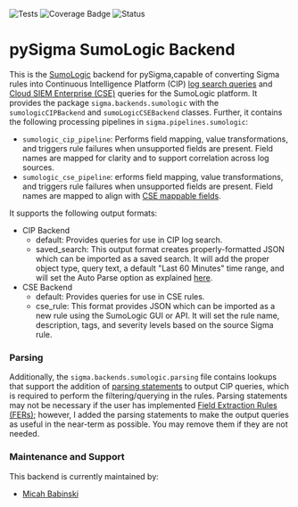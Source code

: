 ![Tests](https://github.com/mbabinski/pySigma-backend-sumologic/actions/workflows/test.yml/badge.svg)
![Coverage Badge](https://img.shields.io/endpoint?url=https://gist.githubusercontent.com/mbabinski/1cb17bd73b455fc77d6f75b312fb71ae/raw/mbabinski-pySigma-backend-sumologic.json)
![Status](https://img.shields.io/badge/Status-pre--release-orange)

# pySigma SumoLogic Backend

This is the [SumoLogic](https://www.sumologic.com/) backend for pySigma,capable of converting Sigma rules into Continuous Intelligence Platform (CIP) [log search queries](https://help.sumologic.com/docs/search/get-started-with-search/search-basics/about-search-basics/#:~:text=Click%20%2B%20New%20button%20in%20the,Messages%20tab%20below%20the%20histogram.) and [Cloud SIEM Enterprise (CSE)](https://www.sumologic.com/solutions/cloud-siem-enterprise/) queries for the SumoLogic platform. It provides the package `sigma.backends.sumologic` with the `sumologicCIPBackend` and `sumoLogicCSEBackend` classes.
Further, it contains the following processing pipelines in `sigma.pipelines.sumologic`:
* `sumologic_cip_pipeline`: Performs field mapping, value transformations, and triggers rule failures when unsupported fields are present. Field names are mapped for clarity and to support correlation across log sources. 
* `sumologic_cse_pipeline`: erforms field mapping, value transformations, and triggers rule failures when unsupported fields are present. Field names are mapped to align with [CSE mappable fields](https://help.sumologic.com/docs/cse/schema/attributes-map-to-records/).

It supports the following output formats:
* CIP Backend
  * default: Provides queries for use in CIP log search.
  * saved_search: This output format creates properly-formatted JSON which can be imported as a saved search. It will add the proper object type, query text, a default "Last 60 Minutes" time range, and will set the Auto Parse option as explained [here](https://help.sumologic.com/docs/search/get-started-with-search/build-search/dynamic-parsing/#use-dynamic-parsing).
* CSE Backend
  * default: Provides queries for use in CSE rules.
  * cse_rule: This format provides JSON which can be imported as a new rule using the SumoLogic GUI or API. It will set the rule name, description, tags, and severity levels based on the source Sigma rule.

### Parsing
Additionally, the `sigma.backends.sumologic.parsing` file contains lookups that support the addition of [parsing statements](https://help.sumologic.com/docs/search/search-query-language/parse-operators/) to output CIP queries, which is required to perform the filtering/querying in the rules. Parsing statements may not be necessary if the user has implemented [Field Extraction Rules (FERs)](https://help.sumologic.com/docs/manage/field-extractions/); however, I added the parsing statements to make the output queries as useful in the near-term as possible. You may remove them if they are not needed.

### Maintenance and Support
This backend is currently maintained by:

* [Micah Babinski](https://github.com/mbabinski/)
